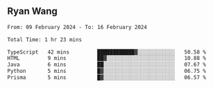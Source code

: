 ## Ryan Wang

<!--START_SECTION:waka-->

```txt
From: 09 February 2024 - To: 16 February 2024

Total Time: 1 hr 23 mins

TypeScript   42 mins         ████████████▓░░░░░░░░░░░░   50.58 %
HTML         9 mins          ██▓░░░░░░░░░░░░░░░░░░░░░░   10.88 %
Java         6 mins          ██░░░░░░░░░░░░░░░░░░░░░░░   07.67 %
Python       5 mins          █▓░░░░░░░░░░░░░░░░░░░░░░░   06.75 %
Prisma       5 mins          █▓░░░░░░░░░░░░░░░░░░░░░░░   06.57 %
```

<!--END_SECTION:waka-->
